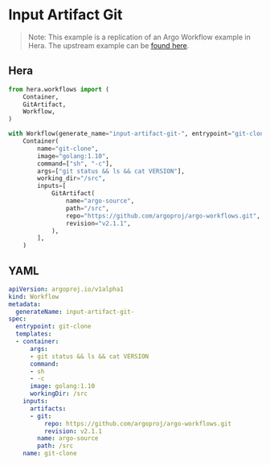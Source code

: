 # Input Artifact Git

> Note: This example is a replication of an Argo Workflow example in Hera. The upstream example can be [found here](https://github.com/argoproj/argo-workflows/blob/master/examples/input-artifact-git.yaml).



## Hera

```python
from hera.workflows import (
    Container,
    GitArtifact,
    Workflow,
)

with Workflow(generate_name="input-artifact-git-", entrypoint="git-clone") as w:
    Container(
        name="git-clone",
        image="golang:1.10",
        command=["sh", "-c"],
        args=["git status && ls && cat VERSION"],
        working_dir="/src",
        inputs=[
            GitArtifact(
                name="argo-source",
                path="/src",
                repo="https://github.com/argoproj/argo-workflows.git",
                revision="v2.1.1",
            ),
        ],
    )
```

## YAML

```yaml
apiVersion: argoproj.io/v1alpha1
kind: Workflow
metadata:
  generateName: input-artifact-git-
spec:
  entrypoint: git-clone
  templates:
  - container:
      args:
      - git status && ls && cat VERSION
      command:
      - sh
      - -c
      image: golang:1.10
      workingDir: /src
    inputs:
      artifacts:
      - git:
          repo: https://github.com/argoproj/argo-workflows.git
          revision: v2.1.1
        name: argo-source
        path: /src
    name: git-clone
```
